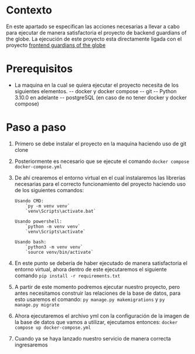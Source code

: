 # Contexto
En este apartado se especifican las acciones necesarias a llevar a cabo para ejecutar de manera satisfactoria el proyecto de backend guardians of the globe. La ejecución de este proyecto esta directamente ligada con el proyecto  [frontend guardians of the globe](https://github.com/jaagualimpia/frontend-guardians-of-the-globe.git)

# Prerequisitos
- La maquina en la cual se quiera ejecutar el proyecto necesita de los siguientes elementos. 
-- docker y docker compose
-- git 
-- Python 3.10.0 en adelante 
-- postgreSQL (en caso de no tener docker y docker compose)

# Paso a paso
 1. Primero se debe instalar el proyecto en la maquina haciendo uso de git clone 
 2. Posteriormente es necesario que se ejecute el comando `docker compose docker-compose.yml`
 3. De ahí crearemos el entorno virtual en el cual instalaremos las librerías necesarias para el correcto funcionamiento del proyecto haciendo uso de los siguientes comandos:

		Usando CMD:
			`py -m venv venv`
			`venv\Scripts\activate.bat` 

		Usando powershell:
			`python -m venv venv`
			`venv\Scripts\activate`
			
		Usando bash:
			`python3 -m venv venv`
			`source venv/bin/activate`

4. En este punto se debería de haber ejecutado de manera satisfactoria el entorno virtual, ahora dentro de este ejecutaremos el siguiente comando `pip install -r requirements.txt`  
5. A partir de este momento podremos ejecutar nuestro proyecto, pero antes necesitamos construir las relaciones de la base de datos, para esto usaremos el comando: `py manage.py makemigrations` y `py manage.py migrate`
7. Ahora ejecutaremos el archivo yml con la configuración de la imagen de la base de datos que vamos a utilizar, ejecutamos entonces: `docker compose up docker-compose.yml`
8. Cuando ya se haya lanzado nuestro servicio de manera correcta ingresaremos 